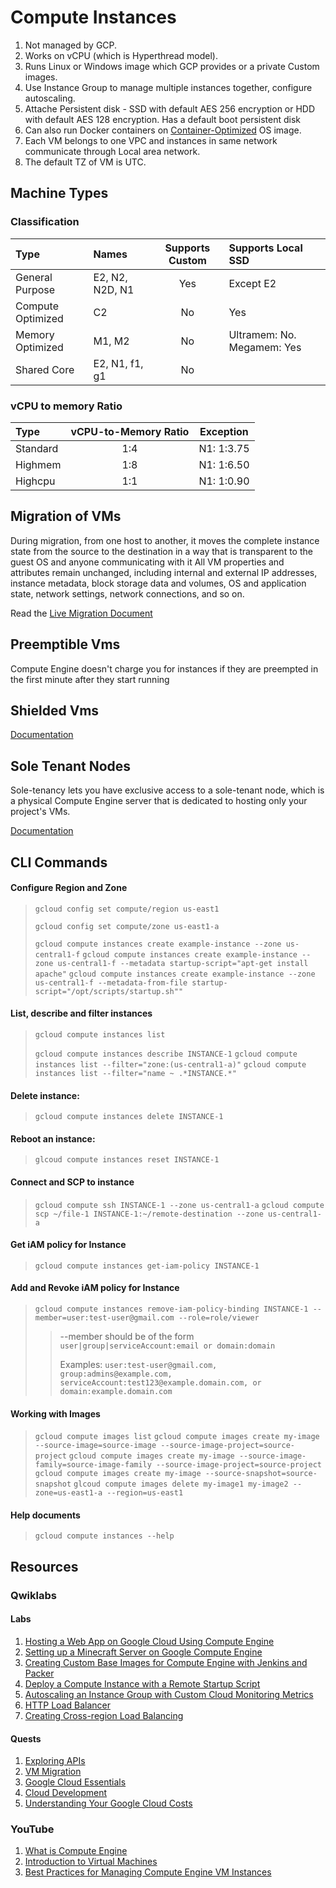 # Compute Instances

1. Not managed by GCP.
2. Works on vCPU (which is Hyperthread model).
3. Runs Linux or Windows image which GCP provides or a private Custom images.
4. Use Instance Group to manage multiple instances together, configure autoscaling.
5. Attache Persistent disk - SSD with default AES 256 encryption or HDD with default AES 128 encryption. Has a default boot persistent disk
6. Can also run Docker containers on [Container-Optimized](https://cloud.google.com/container-optimized-os/docs) OS image.
7. Each VM belongs to one VPC and instances in same network communicate through Local area network.
8. The default TZ of VM is UTC.

## Machine Types

### Classification

| Type              | Names             | Supports Custom   | Supports Local SSD        |
| :---              |    :----         | :----:            |          :----           |
| General Purpose   | E2, N2, N2D, N1   | Yes               | Except E2                 |
| Compute Optimized | C2                | No                | Yes                       |
| Memory Optimized  | M1, M2            | No                | Ultramem: No. Megamem: Yes|
| Shared Core       | E2, N1, f1, g1    | No                |                           |

### vCPU to memory Ratio

| Type        | vCPU-to-Memory Ratio | Exception  |
| :---        |    :----:            | :----:     |
| Standard    | 1:4                  | N1: 1:3.75 |
| Highmem     | 1:8                  | N1: 1:6.50 |
| Highcpu     | 1:1                  | N1: 1:0.90 |

## Migration of VMs

During migration, from one host to another, it moves the complete instance state from the source to the destination in a way that is transparent to the guest OS and anyone communicating with it
All VM properties and attributes remain unchanged, including internal and external IP addresses, instance metadata, block storage data and volumes, OS and application state, network settings, network connections, and so on.

Read the [Live Migration Document](https://cloud.google.com/compute/docs/instances/live-migration)

## Preemptible Vms

Compute Engine doesn't charge you for instances if they are preempted in the first minute after they start running

## Shielded Vms

[Documentation](https://cloud.google.com/security/shielded-cloud/shielded-vm)

## Sole Tenant Nodes

Sole-tenancy lets you have exclusive access to a sole-tenant node, which is a physical Compute Engine server that is dedicated to hosting only your project's VMs.

[Documentation](https://cloud.google.com/compute/docs/nodes/sole-tenant-nodes)

## CLI Commands

#### Configure Region and Zone

> ``gcloud config set compute/region us-east1``
>
> ``gcloud config set compute/zone us-east1-a``
>
> ``gcloud compute instances create example-instance --zone us-central1-f``
> ``gcloud compute instances create example-instance --zone us-central1-f --metadata startup-script="apt-get install apache"``
> ``gcloud compute instances create example-instance --zone us-central1-f --metadata-from-file startup-script="/opt/scripts/startup.sh""``

#### List, describe and filter instances

> ``gcloud compute instances list``
>
> ``gcloud compute instances describe INSTANCE-1``
> ``gcloud compute instances list --filter="zone:(us-central1-a)"``
> ``gcloud compute instances list --filter="name ~ .*INSTANCE.*"``

#### Delete instance:
> ``gcloud compute instances delete INSTANCE-1``

#### Reboot an instance:
> ``glcoud compute instances reset INSTANCE-1``

#### Connect and SCP to instance
> ``gcloud compute ssh INSTANCE-1 --zone us-central1-a``
> ``gcloud compute scp ~/file-1 INSTANCE-1:~/remote-destination --zone us-central1-a``

#### Get iAM policy for Instance

> ``gcloud compute instances get-iam-policy INSTANCE-1`` 

#### Add and Revoke iAM policy for Instance

>``gcloud compute instances remove-iam-policy-binding INSTANCE-1 --member=user:test-user@gmail.com --role=role/viewer``
>> --member should be of the form ``user|group|serviceAccount:email or domain:domain``
>>>
>> Examples: ``user:test-user@gmail.com, group:admins@example.com, serviceAccount:test123@example.domain.com, or domain:example.domain.com``

#### Working with Images

> ``gcloud compute images list`` 
> ``gcloud compute images create my-image --source-image=source-image --source-image-project=source-project`` 
> ``gcloud compute images create my-image --source-image-family=source-image-family --source-image-project=source-project`` 
> ``gcloud compute images create my-image --source-snapshot=source-snapshot`` 
> ``glcoud compute images delete my-image1 my-image2 --zone=us-east1-a --region=us-east1``

#### Help documents
> ``gcloud compute instances --help``

## Resources

### Qwiklabs

#### Labs
1. [Hosting a Web App on Google Cloud Using Compute Engine](https://www.qwiklabs.com/focuses/11952?catalog_rank=%7B%22rank%22%3A3%2C%22num_filters%22%3A2%2C%22has_search%22%3Atrue%7D&parent=catalog&search_id=7379800)
2. [Setting up a Minecraft Server on Google Compute Engine](https://www.qwiklabs.com/focuses/1852?catalog_rank=%7B%22rank%22%3A4%2C%22num_filters%22%3A2%2C%22has_search%22%3Atrue%7D&parent=catalog&search_id=7379800)
3. [Creating Custom Base Images for Compute Engine with Jenkins and Packer](https://www.qwiklabs.com/focuses/4167?catalog_rank=%7B%22rank%22%3A8%2C%22num_filters%22%3A2%2C%22has_search%22%3Atrue%7D&parent=catalog&search_id=7379800)
4. [Deploy a Compute Instance with a Remote Startup Script](https://www.qwiklabs.com/focuses/1735?catalog_rank=%7B%22rank%22%3A5%2C%22num_filters%22%3A4%2C%22has_search%22%3Atrue%7D&parent=catalog&search_id=7379928)
5. [Autoscaling an Instance Group with Custom Cloud Monitoring Metrics](https://www.qwiklabs.com/focuses/611?catalog_rank=%7B%22rank%22%3A6%2C%22num_filters%22%3A4%2C%22has_search%22%3Atrue%7D&parent=catalog&search_id=7379928)
6. [HTTP Load Balancer](https://www.qwiklabs.com/focuses/699?catalog_rank=%7B%22rank%22%3A7%2C%22num_filters%22%3A4%2C%22has_search%22%3Atrue%7D&parent=catalog&search_id=7379928)
7. [Creating Cross-region Load Balancing](https://www.qwiklabs.com/focuses/642?catalog_rank=%7B%22rank%22%3A12%2C%22num_filters%22%3A4%2C%22has_search%22%3Atrue%7D&parent=catalog&search_id=7379938)

#### Quests
1. [Exploring APIs](https://www.qwiklabs.com/quests/54?catalog_rank=%7B%22rank%22%3A1%2C%22num_filters%22%3A2%2C%22has_search%22%3Atrue%7D&search_id=7379955)
2. [VM Migration](https://www.qwiklabs.com/quests/87?catalog_rank=%7B%22rank%22%3A3%2C%22num_filters%22%3A2%2C%22has_search%22%3Atrue%7D&search_id=7379955)
3. [Google Cloud Essentials](https://www.qwiklabs.com/quests/23?catalog_rank=%7B%22rank%22%3A6%2C%22num_filters%22%3A2%2C%22has_search%22%3Atrue%7D&search_id=7379955)
4. [Cloud Development](https://www.qwiklabs.com/quests/67?catalog_rank=%7B%22rank%22%3A13%2C%22num_filters%22%3A2%2C%22has_search%22%3Atrue%7D&search_id=7379967)
5. [Understanding Your Google Cloud Costs](https://www.qwiklabs.com/quests/90?catalog_rank=%7B%22rank%22%3A18%2C%22num_filters%22%3A2%2C%22has_search%22%3Atrue%7D&search_id=7379967)

### YouTube

1. [What is Compute Engine](https://youtu.be/KBeyQHoAcrQ)
2. [Introduction to Virtual Machines](https://youtu.be/3aNDcgoJ-_8)
3. [Best Practices for Managing Compute Engine VM Instances](https://youtu.be/ZJNY7VAKYzw)
